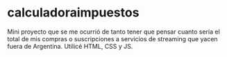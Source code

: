 # calculadoraimpuestos
Mini proyecto que se me ocurrió de tanto tener que pensar cuanto sería el total de mis compras o suscripciones a servicios de streaming que yacen fuera de Argentina. Utilicé HTML, CSS y JS.
